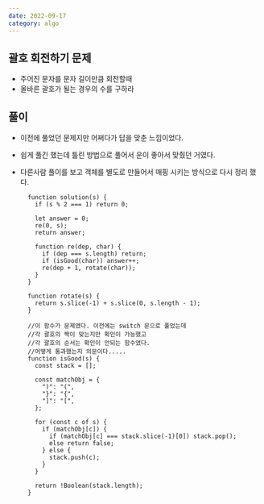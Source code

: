 ```yaml
---
date: 2022-09-17
category: algo
---
```


## 괄호 회전하기 문제

- 주어진 문자를 문자 길이만큼 회전할때
- 올바른 괄호가 될는 경우의 수를 구하라

## 풀이

- 이전에 풀었던 문제지만 어쩌다가 답을 맞춘 느낌이었다.
- 쉽게 풀긴 했는데 틀린 방법으로 풀어서 운이 좋아서 맞췄던 거였다.
- 다른사람 풀이를 보고 객체를 별도로 만들어서 매핑 시키는 방식으로 다시 정리 했다.

  ```
    function solution(s) {
      if (s % 2 === 1) return 0;

      let answer = 0;
      re(0, s);
      return answer;

      function re(dep, char) {
        if (dep === s.length) return;
        if (isGood(char)) answer++;
        re(dep + 1, rotate(char));
      }
    }

    function rotate(s) {
      return s.slice(-1) + s.slice(0, s.length - 1);
    }

    //이 함수가 문제였다. 이전에는 switch 문으로 풀었는데
    //각 괄호의 짝이 맞는지만 확인이 가능했고
    //각 괄호의 순서는 확인이 안되는 함수였다.
    //어떻게 통과했는지 의문이다.....
    function isGood(s) {
      const stack = [];

      const matchObj = {
        ")": "(",
        "}": "{",
        "]": "[",
      };

      for (const c of s) {
        if (matchObj[c]) {
          if (matchObj[c] === stack.slice(-1)[0]) stack.pop();
          else return false;
        } else {
          stack.push(c);
        }
      }

      return !Boolean(stack.length);
    }

  ```

